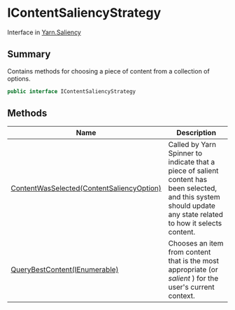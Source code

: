 # IContentSaliencyStrategy

Interface in [Yarn.Saliency](yarn.saliency.md)

## Summary

Contains methods for choosing a piece of content from a collection of\
options.

```csharp
public interface IContentSaliencyStrategy
```

## Methods

| Name                                                                                                      | Description                                                                                                                                                      |
| --------------------------------------------------------------------------------------------------------- | ---------------------------------------------------------------------------------------------------------------------------------------------------------------- |
| [ContentWasSelected(ContentSaliencyOption)](yarn.saliency.icontentsaliencystrategy.contentwasselected.md) | Called by Yarn Spinner to indicate that a piece of salient content has been selected, and this system should update any state related to how it selects content. |
| [QueryBestContent(IEnumerable)](yarn.saliency.icontentsaliencystrategy.querybestcontent.md)               | Chooses an item from content that is the most appropriate (or _salient_ ) for the user's current context.                                                        |
